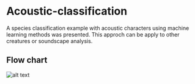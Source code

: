# Acoustic-classification
A species classification example with acoustic characters using machine learning methods was presented. This approch can be apply to other creatures or soundscape analysis.
## Flow chart
![alt text](http://url/to/flowchart.png)
